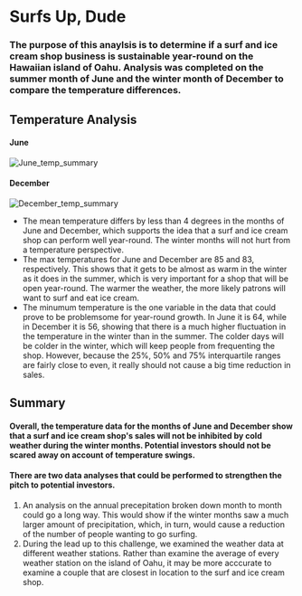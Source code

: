 # Surfs Up, Dude

### The purpose of this anaylsis is to determine if a surf and ice cream shop business is sustainable year-round on the Hawaiian island of Oahu. Analysis was completed on the summer month of June and the winter month of December to compare the temperature differences.

## Temperature Analysis

#### June

   ![June_temp_summary](https://user-images.githubusercontent.com/81929616/122654698-347f1d00-d11b-11eb-87c8-749d65c7e1a4.PNG)

#### December

   ![December_temp_summary](https://user-images.githubusercontent.com/81929616/122654714-511b5500-d11b-11eb-937f-26a8e4e21b7e.PNG)

- The mean temperature differs by less than 4 degrees in the months of June and December, which supports the idea that a surf and ice cream shop can perform well year-round. The winter months will not hurt from a temperature perspective.
- The max temperatures for June and December are 85 and 83, respectively. This shows that it gets to be almost as warm in the winter as it does in the summer, which is very important for a shop that will be open year-round. The warmer the weather, the more likely patrons will want to surf and eat ice cream.
- The minumum temperature is the one variable in the data that could prove to be problemsome for year-round growth. In June it is 64, while in December it is 56, showing that there is a much higher fluctuation in the temperature in the winter than in the summer. The colder days will be colder in the winter, which will keep people from frequenting the shop. However, because the 25%, 50% and 75% interquartile ranges are fairly close to even, it really should not cause a big time reduction in sales.

## Summary

#### Overall, the temperature data for the months of June and December show that a surf and ice cream shop's sales will not be inhibited by cold weather during the winter months. Potential investors should not be scared away on account of temperature swings.

#### There are two data analyses that could be performed to strengthen the pitch to potential investors.

1. An analysis on the annual precepitation broken down month to month could go a long way. This would show if the winter months saw a much larger amount of precipitation, which, in turn, would cause a reduction of the number of people wanting to go surfing.
2. During the lead up to this challenge, we examined the weather data at different weather stations. Rather than examine the average of every weather station on the island of Oahu, it may be more acccurate to examine a couple that are closest in location to the surf and ice cream shop. 
